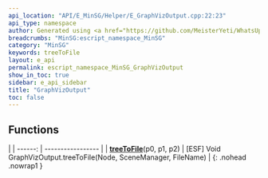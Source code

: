 ```yaml
---
api_location: "API/E_MinSG/Helper/E_GraphVizOutput.cpp:22:23"
api_type: namespace
author: Generated using <a href="https://github.com/MeisterYeti/WhatsUpDoc">WhatsUpDoc</a>
breadcrumbs: "MinSG:escript_namespace_MinSG"
category: "MinSG"
keywords: treeToFile
layout: e_api
permalink: escript_namespace_MinSG_GraphVizOutput
show_in_toc: true
sidebar: e_api_sidebar
title: "GraphVizOutput"
toc: false
---
```


## Functions

|
| ------: | ----------------- |
| **[treeToFile](namespaceMinSG_1_1GraphVizOutput#namespaceMinSG_1_1GraphVizOutput_1abe49ba4b9153caa035c51a0456ed4413)**(p0, p1, p2) | [ESF] Void GraphVizOutput.treeToFile(Node, SceneManager, FileName) |
{: .nohead .nowrap1 }
